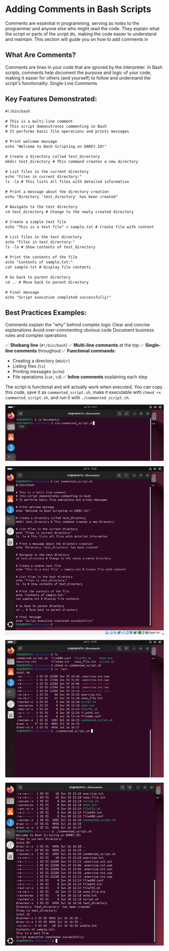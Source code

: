# Adding Comments in Bash Scripts
Comments are essential in programming, serving as notes to the programmer and anyone else who might read the code. They explain what the script or parts of the script do, making the code easier to understand and maintain. This section will guide you on how to add comments in

## What Are Comments?
Comments are lines in your code that are ignored by the interpreter. In Bash scripts, comments help document the purpose and logic of your code, making it easier for others (and yourself) to follow and understand the script's functionality. Single-Line Comments

## Key Features Demonstrated:

```
#!/bin/bash

# This is a multi-line comment
# This script demonstrates commenting in Bash
# It performs basic file operations and prints messages

# Print welcome message
echo "Welcome to Bash Scripting on DAREY.IO!"

# Create a directory called test_directory
mkdir test_directory # This command creates a new directory

# List files in the current directory
echo "Files in current directory:"
ls -la # This lists all files with detailed information

# Print a message about the directory creation
echo "Directory 'test_directory' has been created"

# Navigate to the test directory
cd test_directory # Change to the newly created directory

# Create a simple text file
echo "This is a test file" > sample.txt # Create file with content

# List files in the test directory
echo "Files in test_directory:"
ls -la # Show contents of test_directory

# Print the contents of the file
echo "Contents of sample.txt:"
cat sample.txt # Display file contents

# Go back to parent directory
cd .. # Move back to parent directory

# Final message
echo "Script execution completed successfully!"
```

## Best Practices Examples:

Comments explain the "why" behind complex logic
Clear and concise explanations
Avoid over-commenting obvious code
Document business rules and complex operations

✅ **Shebang line** (`#!/bin/bash`)
✅ **Multi-line comments** at the top
✅ **Single-line comments** throughout
✅ **Functional commands**:
   - Creating a directory (`mkdir`)
   - Listing files (`ls`)
   - Printing messages (`echo`)
   - File operations (`cat`, `cd`)
✅ **Inline comments** explaining each step

The script is functional and will actually work when executed. You can copy this code, save it as `commented_script.sh`, make it executable with `chmod +x commented_script.sh`, and run it with `./commented_script.sh`.

![alt text](<Screenshot 2025-07-16 173524.png>)

![alt text](<Screenshot 2025-07-16 173625.png>)

![alt text](<Screenshot 2025-07-16 173826.png>)

![alt text](<Screenshot 2025-07-16 173901.png>)
